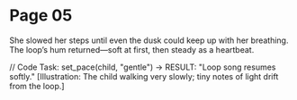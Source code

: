 # Page 05

She slowed her steps until even the dusk could keep up with her breathing.  
The loop’s hum returned—soft at first, then steady as a heartbeat.  

// Code Task: set_pace(child, "gentle") → RESULT: "Loop song resumes softly."
[Illustration: The child walking very slowly; tiny notes of light drift from the loop.]

